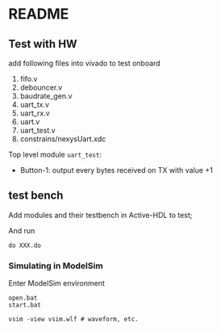 # README

## Test with HW

add following files into vivado to test onboard
1. fifo.v
1. debouncer.v
1. baudrate_gen.v
1. uart_tx.v
1. uart_rx.v
1. uart.v
1. uart_test.v
1. constrains/nexysUart.xdc


Top level module `uart_test`:
* Button-1: output every bytes received on TX with value +1


## test bench

Add modules and their testbench in Active-HDL to test;

And run
```
do XXX.do
```


### Simulating in ModelSim

Enter ModelSim environment

```
open.bat
start.bat

vsim -view vsim.wlf # waveform, etc.
```
